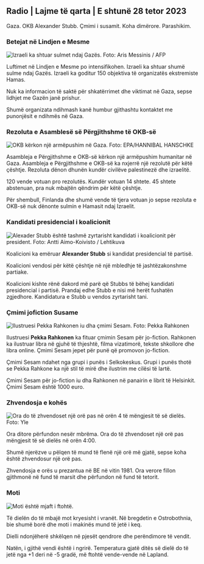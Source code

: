 ## Radio \| Lajme të qarta \| E shtunë 28 tetor 2023

Gaza. OKB Alexander Stubb. Çmimi i susamit. Koha dimërore. Parashikim.

### Betejat në Lindjen e Mesme

![Izraeli ka shtuar sulmet ndaj Gazës. Foto: Aris Messinis / AFP](https://images.cdn.yle.fi/image/upload/c_crop,h_2880,w_5120,x_0,y_531/ar_1.7777777777777777,c_fill,g_5/c_crop,h_206q_auto:eco/f_auto/fl_lossy/v1698410872/39-1192351653bb10bf0b47)

Luftimet në Lindjen e Mesme po intensifikohen. Izraeli ka shtuar shumë sulme ndaj Gazës. Izraeli ka goditur 150 objektiva të organizatës ekstremiste Hamas.

Nuk ka informacion të saktë për shkatërrimet dhe viktimat në Gaza, sepse lidhjet me Gazën janë prishur.

Shumë organizata ndihmash kanë humbur gjithashtu kontaktet me punonjësit e ndihmës në Gaza.

### Rezoluta e Asamblesë së Përgjithshme të OKB-së

![OKB kërkon një armëpushim në Gaza. Foto: EPA/HANNIBAL HANSCHKE](https://images.cdn.yle.fi/image/upload/c_crop,h_3150,w_5600,x_0,y_268/ar_1.777777777777777,c_fill,g_500,g_50,whq_auto:eco/f_auto/fl_lossy/v1698499380/39-1192714653d0ab7d4d4c)

Asambleja e Përgjithshme e OKB-së kërkon një armëpushim humanitar në Gaza. Asambleja e Përgjithshme e OKB-së ka nxjerrë një rezolutë për këtë çështje. Rezoluta dënon dhunën kundër civilëve palestinezë dhe izraelitë.

120 vende votuan pro rezolutës. Kundër votuan 14 shtete. 45 shtete abstenuan, pra nuk mbajtën qëndrim për këtë çështje.

Për shembull, Finlanda dhe shumë vende të tjera votuan jo sepse rezoluta e OKB-së nuk dënonte sulmin e Hamasit ndaj Izraelit.

### Kandidati presidencial i koalicionit

![Alexader Stubb është tashmë zyrtarisht kandidati i koalicionit për president. Foto: Antti Aimo-Koivisto / Lehtikuva](https://images.cdn.yle.fi/image/upload/c_crop,h_2880,w_5120,x_0,y_287/ar_1.77777777777777777,c_wfill,20100/q_auto:eco/f_auto/fl_lossy/v1698494219/39-1192698653cf6c267686)

Koalicioni ka emëruar **Alexander Stubb** si kandidat presidencial të partisë.

Koalicioni vendosi për këtë çështje në një mbledhje të jashtëzakonshme partiake.

Koalicioni kishte rënë dakord më parë që Stubbs të bëhej kandidati presidencial i partisë. Prandaj edhe Stubb e nisi më herët fushatën zgjedhore. Kandidatura e Stubb u vendos zyrtarisht tani.

### Çmimi jofiction Susame

![Ilustruesi Pekka Rahkonen iu dha çmimi Sesam. Foto: Pekka Rahkonen](https://images.cdn.yle.fi/image/upload/c_crop,h_861,w_1531,x_2,y_65/ar_1.777777777777777,c_fill,g_faces,h_12:au.eco/f_auto/fl_lossy/v1698504762/39-1192741653d1f5e2611a)

Ilustruesi **Pekka Rahkonen** ka fituar çmimin Sesam për jo-fiction. Rahkonen ka ilustruar libra në gjuhë të thjeshtë, filma vizatimorë, tekste shkollore dhe libra online. Çmimi Sesam jepet për punë që promovon jo-fiction.

Çmimi Sesam ndahet nga grupi i punës i Selkokeskus. Grupi i punës thotë se Pekka Rahkone ka një stil të mirë dhe ilustrim me cilësi të lartë.

Çmimi Sesam për jo-fiction iu dha Rahkonen në panairin e librit të Helsinkit. Çmimi Sesam është 1000 euro.

### Zhvendosja e kohës

![Ora do të zhvendoset një orë pas në orën 4 të mëngjesit të së dielës. Foto: Yle](https://images.cdn.yle.fi/image/upload/c_crop,h_900,w_1600,x_0,y_0/ar_1.777777777777777,c_fill,g_faces,h_675,w_121000d/f_auto/fl_lossy/v1603530654/14-svyle-6142553197327452bd)

Ora ditore përfundon nesër mbrëma. Ora do të zhvendoset një orë pas mëngjesit të së dielës në orën 4:00.

Shumë njerëzve u pëlqen të mund të flenë një orë më gjatë, sepse koha është zhvendosur një orë pas.

Zhvendosja e orës u prezantua në BE në vitin 1981. Ora verore fillon gjithmonë në fund të marsit dhe përfundon në fund të tetorit.

### Moti

![Moti është mjaft i ftohtë.](https://images.cdn.yle.fi/image/upload/c_crop,h_1080,w_1919,x_0,y_0/ar_1.777777777777777,c_fill,g_faces,h_1_675,d_w.0/q_auto:eco/f_auto/fl_lossy/v1698504972/39-1192742653d20d3625ce)

Të dielën do të mbajë mot kryesisht i vranët. Në bregdetin e Ostrobothnia, bie shumë borë dhe moti i makinës mund të jetë i keq.

Dielli ndonjëherë shkëlqen në pjesët qendrore dhe perëndimore të vendit.

Natën, i gjithë vendi është i ngrirë. Temperatura gjatë ditës së dielë do të jetë nga +1 deri në -5 gradë, më ftohtë vende-vende në Lapland.
